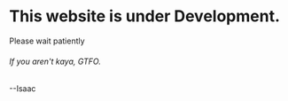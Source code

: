 # This website is under Development. 
Please wait patiently
###### If you aren't kaya, GTFO.
--Isaac

